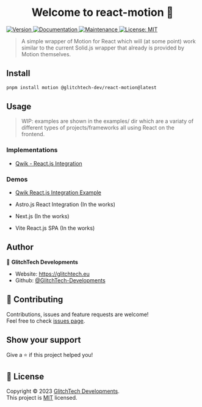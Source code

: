 <h1 align="center">Welcome to react-motion 👋</h1>
<p>
  <a href="https://www.npmjs.com/package/@glitchtech-dev/react-motion" target="_blank">
    <img alt="Version" src="https://img.shields.io/npm/v/@glitchtech-dev/react-motion.svg">
  </a>
  <a href="https://github.com/GlitchTech-Developments/react-motion#readme" target="_blank">
    <img alt="Documentation" src="https://img.shields.io/badge/documentation-yes-brightgreen.svg" />
  </a>
  <a href="https://github.com/GlitchTech-Developments/react-motion/graphs/commit-activity" target="_blank">
    <img alt="Maintenance" src="https://img.shields.io/badge/Maintained%3F-yes-green.svg" />
  </a>
  <a href="https://github.com/GlitchTech-Developments/react-motion/blob/master/LICENSE" target="_blank">
    <img alt="License: MIT" src="https://img.shields.io/github/license/GlitchTech-Developments/react-motion" />
  </a>
</p>

> A simple wrapper of Motion for React which will (at some point) work similar to the current Solid.js wrapper that already is provided by Motion themselves.

## Install

```sh
pnpm install motion @glitchtech-dev/react-motion@latest
```

## Usage

> WIP: examples are shown in the examples/ dir which are a variaty of different types of projects/frameworks all using React on the frontend.

### Implementations

-   <a href="https://github.com/GlitchTech-Developments/react-motion/tree/main/examples/qwik-react">Qwik - React.js Integration</a>

### Demos

-   <a href="https://react-motion-qwik-example.vercel.app">Qwik React.js Integration Example</a>

-   Astro.js React Integration (In the works)

-   Next.js (In the works)

-   Vite React.js SPA (In the works)

## Author

👤 **GlitchTech Developments**

-   Website: https://glitchtech.eu
-   Github: [@GlitchTech-Developments](https://github.com/GlitchTech-Developments)

## 🤝 Contributing

Contributions, issues and feature requests are welcome!<br />Feel free to check [issues page](https://github.com/GlitchTech-Developments/react-motion/issues).

## Show your support

Give a ⭐️ if this project helped you!

## 📝 License

Copyright © 2023 [GlitchTech Developments](https://github.com/GlitchTech-Developments).<br />
This project is [MIT](https://github.com/GlitchTech-Developments/react-motion/blob/master/LICENSE) licensed.
